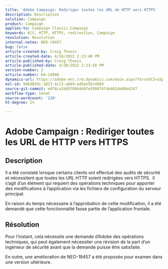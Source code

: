 ```yaml
---
title: 'Adobe Campaign: Rediriger toutes les URL de HTTP vers HTTPS'
description: Description
solution: Campaign
product: Campaign
applies-to: Campaign Classic,Campaign
keywords: KCS, HTTP, HTTPS, redirection, Campaign
resolution: Resolution
internal-notes: NEO-19457
bug: false
article-created-by: Craig Thonis
article-created-date: 4/28/2022 2:13:40 PM
article-published-by: Craig Thonis
article-published-date: 4/28/2022 2:13:58 PM
version-number: 2
article-number: KA-14948
dynamics-url: https://adobe-ent.crm.dynamics.com/main.aspx?forceUCI=1&pagetype=entityrecord&etn=knowledgearticle&id=8498f365-fdc6-ec11-a7b6-0022480a10ee
exl-id: 9d6d83dc-1823-4c13-ab69-ed5ee56c4964
source-git-commit: e8f4ca2dd578944d4fe399074fab461de88ad247
workflow-type: tm+mt
source-wordcount: '128'
ht-degree: 2%

---
```


# Adobe Campaign : Rediriger toutes les URL de HTTP vers HTTPS

## Description


Il a été constaté lorsque certains clients ont effectué des audits de sécurité et nécessitent que toutes les URL HTTP soient redirigées vers HTTPS.  Il s’agit d’un élément qui requiert des opérations techniques pour apporter des modifications à l’application via les fichiers de configuration du serveur principal.

En raison du temps nécessaire à l’approbation de cette modification, il a été demandé que cette fonctionnalité fasse partie de l’application frontale.


## Résolution


Pour l’instant, cela nécessite une demande d’Adobe des opérations techniques, qui peut également nécessiter une révision de la part d’un ingénieur de sécurité avant que la demande puisse être satisfaite.

En outre, une amélioration de NEO-19457 a été proposée pour examen dans une version ultérieure.
